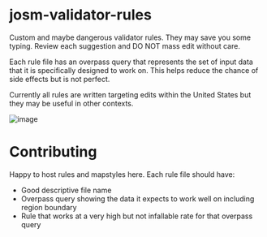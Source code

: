 # josm-validator-rules
Custom and maybe dangerous validator rules. They may save you some typing. Review each suggestion and DO NOT mass edit without care.

Each rule file has an overpass query that represents the set of input data that it is specifically designed to work on. This helps reduce the chance of side effects but is not perfect.

Currently all rules are written targeting edits within the United States but they may be useful in other contexts.

![image](https://github.com/watmildon/josm-validator-rules/assets/118567155/57f90333-7455-41b8-859c-3b185b152696)

# Contributing
Happy to host rules and mapstyles here. Each rule file should have:

* Good descriptive file name
* Overpass query showing the data it expects to work well on including region boundary
* Rule that works at a very high but not infallable rate for that overpass query
